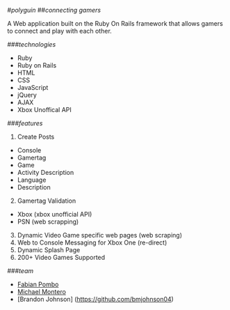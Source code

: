 #*polyguin*
##*connecting gamers*

A Web application built on the Ruby On Rails framework that allows gamers to connect and play with each other.

###*technologies*
* Ruby
* Ruby on Rails
* HTML
* CSS
* JavaScript
* jQuery
* AJAX
* Xbox Unoffical API

###*features*
1. Create Posts
* Console
* Gamertag
* Game
* Activity Description
* Language
* Description
2. Gamertag Validation
* Xbox (xbox unofficial API)
* PSN (web scrapping)
3. Dynamic Video Game specific web pages (web scraping)
4. Web to Console Messaging for Xbox One (re-direct)
5. Dynamic Splash Page
6. 200+ Video Games Supported

###*team*
* [Fabian Pombo](https://github.com/fabianp23)  
* [Michael Montero](https://github.com/webtech4u)  
* [Brandon Johnson] (https://github.com/bmjohnson04)  
